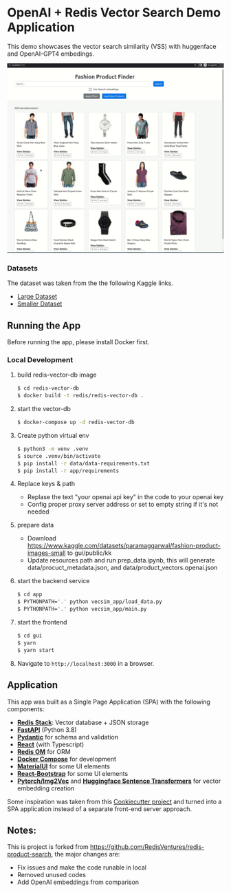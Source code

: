 # OpenAI + Redis Vector Search Demo Application

This demo showcases the vector search similarity (VSS) with huggenface and OpenAI-GPT4 embedings.

![vss-demo](vss-demo.gif)

### Datasets

The dataset was taken from the the following Kaggle links.

- [Large Dataset](https://www.kaggle.com/datasets/paramaggarwal/fashion-product-images-dataset)
- [Smaller Dataset](https://www.kaggle.com/datasets/paramaggarwal/fashion-product-images-small)


## Running the App
Before running the app, please install Docker first.

### Local Development

1. build redis-vector-db image 

    ```bash
    $ cd redis-vector-db
    $ docker build -t redis/redis-vector-db .
    ```

2. start the vector-db
    ```bash
    $ docker-compose up -d redis-vector-db
    ```

3. Create python virtual env
    ```bash
   $ python3 -m venv .venv
   $ source .venv/bin/activate
   $ pip install -r data/data-requirements.txt
   $ pip install -r app/requirements
    ```
4. Replace keys & path
   - Replase the text "your openai api key" in the code to your openai key 
   - Config proper proxy server address or set to empty string if it's not needed

4. prepare data
    - Download https://www.kaggle.com/datasets/paramaggarwal/fashion-product-images-small to gui/public/kk
    - Update resources path and run prep_data.ipynb, this will generate data/procuct_metadata.json, and data/product_vectors.openai.json

5. start the backend service
    ```bash
   $ cd app
   $ PYTHONPATH='.' python vecsim_app/load_data.py
   $ PYTHONPATH='.' python vecsim_app/main.py
    ```

6. start the frontend
   ```bash
   $ cd gui
   $ yarn
   $ yarn start
    ```

7. Navigate to `http://localhost:3000` in a browser.

## Application

This app was built as a Single Page Application (SPA) with the following components:

- **[Redis Stack](https://redis.io/docs/stack/)**: Vector database + JSON storage
- **[FastAPI](https://fastapi.tiangolo.com/)** (Python 3.8)
- **[Pydantic](https://pydantic-docs.helpmanual.io/)** for schema and validation
- **[React](https://reactjs.org/)** (with Typescript)
- **[Redis OM](https://redis.io/docs/stack/get-started/tutorials/stack-python/)** for ORM
- **[Docker Compose](https://docs.docker.com/compose/)** for development
- **[MaterialUI](https://material-ui.com/)** for some UI elements
- **[React-Bootstrap](https://react-bootstrap.github.io/)** for some UI elements
- **[Pytorch/Img2Vec](https://github.com/christiansafka/img2vec)** and **[Huggingface Sentence Transformers](https://huggingface.co/sentence-transformers)** for vector embedding creation

Some inspiration was taken from this [Cookiecutter project](https://github.com/Buuntu/fastapi-react)
and turned into a SPA application instead of a separate front-end server approach.

## Notes:

This is project is forked from https://github.com/RedisVentures/redis-product-search, the major changes are:

- Fix issues and make the code runable in local
- Removed unused codes
- Add OpenAI embeddings from comparison